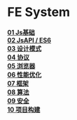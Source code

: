 # FE System

**[01 Js基础](./jsbase.md)**  
**[02 JsAPI / ES6](./jsapi.md)**  
**[03 设计模式](./design.md)**  
**[04 协议](./http.md)**  
**[05 浏览器](./browser.md)**  
**[06 性能优化](./performance.md)**  
**[07 框架](./framework.md)**  
**[08 算法](./algorithm.md)**  
**[09 安全](./security.md)**  
**[10 项目构建](./construction.md)**  
